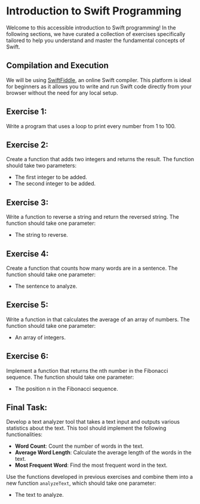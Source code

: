 # Introduction to Swift Programming

Welcome to this accessible introduction to Swift programming! In the following sections, we have curated a collection of exercises specifically tailored to help you understand and master the fundamental concepts of Swift.

## Compilation and Execution
We will be using [SwiftFiddle](https://swiftfiddle.com/ "SwiftFiddle"), an online Swift compiler. This platform is ideal for beginners as it allows you to write and run Swift code directly from your browser without the need for any local setup. 

## Exercise 1:

Write a program that uses a loop to print every number from 1 to 100.

## Exercise 2:

Create a function that adds two integers and returns the result. The function should take two parameters:

- The first integer to be added.
- The second integer to be added.

## Exercise 3:

Write a function to reverse a string and return the reversed string. The function should take one parameter:

- The string to reverse.

## Exercise 4:

Create a function that counts how many words are in a sentence. The function should take one parameter:

- The sentence to analyze.

## Exercise 5:

Write a function in that calculates the average of an array of numbers. The function should take one parameter:

- An array of integers.

## Exercise 6:

Implement a function that returns the nth number in the Fibonacci sequence. The function should take one parameter:

- The position n in the Fibonacci sequence.

## Final Task:

Develop a text analyzer tool that takes a text input and outputs various statistics about the text. This tool should implement the following functionalities:

- **Word Count**: Count the number of words in the text.
- **Average Word Length**: Calculate the average length of the words in the text.
- **Most Frequent Word**: Find the most frequent word in the text.

Use the functions developed in previous exercises and combine them into a new function `analyzeText`, which should take one parameter:

- The text to analyze.